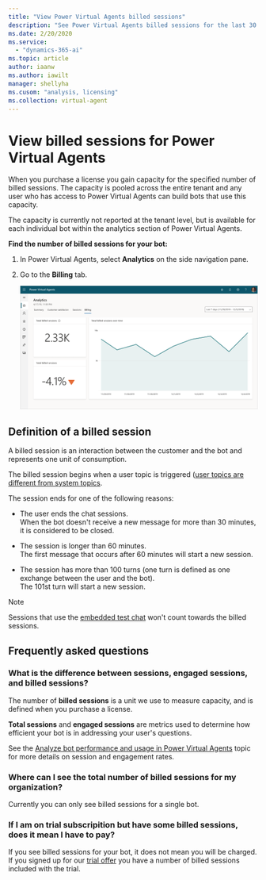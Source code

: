```yaml
---
title: "View Power Virtual Agents billed sessions"
description: "See Power Virtual Agents billed sessions for the last 30 or 7 days"
ms.date: 2/20/2020
ms.service:
  - "dynamics-365-ai"
ms.topic: article
author: iaanw
ms.author: iawilt
manager: shellyha
ms.cusom: "analysis, licensing"
ms.collection: virtual-agent
---
```


# View billed sessions for Power Virtual Agents

When you purchase a license you gain capacity for the specified number of billed sessions. The capacity is pooled across the entire tenant and any user who has access to Power Virtual Agents can build bots that use this capacity. 

The capacity is currently not reported at the tenant level, but is available for each individual bot within the analytics section of Power Virtual Agents.

**Find the number of billed sessions for your bot:**

1. In Power Virtual Agents, select **Analytics** on the side navigation pane.

1. Go to the **Billing** tab.

    ![Billed session view](media/analytics-billed-sessions.png)

## Definition of a billed session

A billed session is an interaction between the customer and the bot and represents one unit of consumption. 

The billed session begins when a user topic is triggered ([user topics are different from system topics](authoring-create-edit-topics.md#use-system-and-sample-topics).

The session ends for one of the following reasons: 

- The user ends the chat sessions.  
    When the bot doesn't receive a new message for more than 30 minutes, it is considered to be closed.

- The session is longer than 60 minutes.  
    The first message that occurs after 60 minutes will start a new session.

- The session has more than 100 turns (one turn is defined as one exchange between the user and the bot).  
    The 101st turn will start a new session. 

> [!Note]
> Sessions that use the [embedded test chat](authoring-test-bot.md) won't count towards the billed sessions.


## Frequently asked questions

### What is the difference between sessions, engaged sessions, and billed sessions?
The number of **billed sessions** is a unit we use to measure capacity, and is defined when you purchase a license. 

**Total sessions** and **engaged sessions** are metrics used to determine how efficient your bot is in addressing your user's questions. 

See the [Analyze bot performance and usage in Power Virtual Agents](analytics-summary.md) topic for more details on session and engagement rates.

### Where can I see the total number of billed sessions for my organization?

Currently you can only see billed sessions for a single bot.

### If I am on trial subscripition but have some billed sessions, does it mean I have to pay?

If you see billed sessions for your bot, it does not mean you will be charged. If you signed up for our [trial offer](sign-up-individual.md) you have a number of billed sessions included with the trial.
